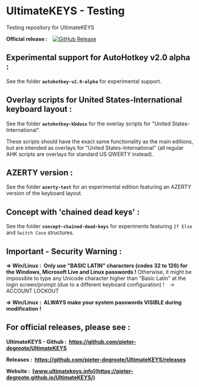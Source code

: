 # UltimateKEYS - Testing
Testing repository for UltimateKEYS

**Official release :**&emsp;[![GitHub Release](https://img.shields.io/github/release/pieter-degroote/UltimateKEYS.svg)](https://github.com/pieter-degroote/UltimateKEYS/releases)

## Experimental support for AutoHotkey v2.0 alpha :

See the folder **`autohotkey-v2.0-alpha`** for experimental support.

## Overlay scripts for United States-International keyboard layout :

See the folder **`autohotkey-kbdusx`** for the overlay scripts for "United States-International".

These scripts should have the exact same functionality as the main editions, but are intended as overlays for "United States-International" (all regular AHK scripts are overlays for standard US QWERTY instead).

## AZERTY version :

See the folder **`azerty-test`** for an experimental edition featuring an AZERTY version of the keyboard layout.

## Concept with 'chained dead keys' :

See the folder **`concept-chained-dead-keys`** for experiments featuring `If Else` and `Switch Case` structures.


## Important - Security Warning :

**=&gt; Win/Linux : &nbsp;Only use "BASIC LATIN" characters (codes 32 to 126) for the Windows, Microsoft Live and Linux passwords !**
Otherwise, it might be impossible to type any Unicode character higher than "Basic Latin" at the login screen/prompt (due to a different keyboard configuration) !&emsp;-&gt;&emsp;ACCOUNT LOCKOUT

**=&gt; Win/Linux : &nbsp;ALWAYS make your system passwords VISIBLE during modification !**

## For official releases, please see :

**UltimateKEYS - Github : &nbsp;https://github.com/pieter-degroote/UltimateKEYS**

**Releases : &nbsp;https://github.com/pieter-degroote/UltimateKEYS/releases**

**Website : &nbsp;[www.ultimatekeys.info](https://pieter-degroote.github.io/UltimateKEYS/)**
